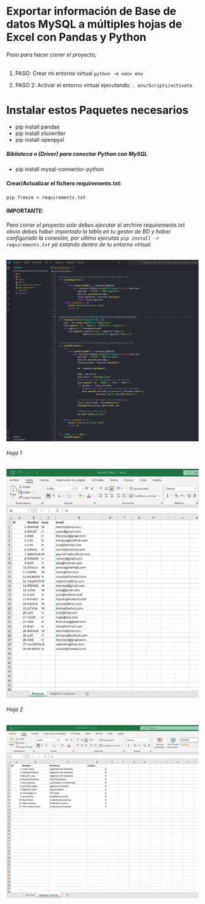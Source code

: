 # Exportar información de Base de datos MySQL a múltiples hojas de Excel con Pandas y Python

###### Paso para hacer correr el proyecto;

1. PASO: Crear mi entorno virtual
   `python -m venv env `

2. PASO 2: Activar el entorno virtual ejecutando;
   `. env/Scripts/activate`

# Instalar estos Paquetes necesarios

- pip install pandas
- pip install xlsxwriter
- pip install openpyxl

##### Biblioteca o (Driver) para conectar Python con MySQL

- pip install mysql-connector-python

#### Crear/Actualizar el fichero requirements.txt:

`pip freeze > requirements.txt`

#### IMPORTANTE:

###### Para correr el proyecto solo debes ejecutar el archivo requirements.txt obvio debes haber importado la tabla en tu gestor de BD y haber configurado la conexión, por ultimo ejecutas `pip install -r requirements.txt` ya estando dentro de tu entorno virtual.


![](https://raw.githubusercontent.com/urian121/imagenes-proyectos-github/master/generando_reporte_en_multiples_hojas_excel_pandas_python.png)

###### Hoja 1
![](https://raw.githubusercontent.com/urian121/imagenes-proyectos-github/master/hoja_1_exportando_data_con_pandas_multiples_hojas.png)


###### Hoja 2

![](https://raw.githubusercontent.com/urian121/imagenes-proyectos-github/master/hoja_2_exportando_data_con_pandas_multiples_hojas.png)
